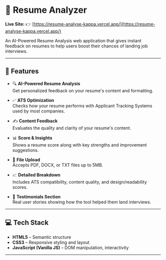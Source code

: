 # 📄 Resume Analyzer

**Live Site:** 👉 [https://resume-analyse-kappa.vercel.app/](https://resume-analyse-kappa.vercel.app/)

An AI-Powered Resume Analysis web application that gives instant feedback on resumes to help users boost their chances of landing job interviews.

---

## 🌟 Features

- 🔍 **AI-Powered Resume Analysis**  
  Get personalized feedback on your resume's content and formatting.

- ✅ **ATS Optimization**  
  Checks how your resume performs with Applicant Tracking Systems used by most companies.

- ✍️ **Content Feedback**  
  Evaluates the quality and clarity of your resume's content.

- 📊 **Score & Insights**  
  Shows a resume score along with key strengths and improvement suggestions.

- 🧾 **File Upload**  
  Accepts PDF, DOCX, or TXT files up to 5MB.

- 📈 **Detailed Breakdown**  
  Includes ATS compatibility, content quality, and design/readability scores.

- 💬 **Testimonials Section**  
  Real user stories showing how the tool helped them land interviews.

---

## 💻 Tech Stack

- **HTML5** – Semantic structure  
- **CSS3** – Responsive styling and layout  
- **JavaScript (Vanilla JS)** – DOM manipulation, interactivity

---

